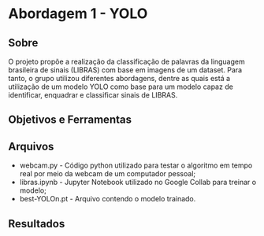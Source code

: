 # Abordagem 1 - YOLO

## Sobre

O projeto propõe a realização da classificação de palavras da linguagem brasileira de sinais (LIBRAS) com base em imagens de um dataset. Para tanto, o grupo utilizou diferentes abordagens, dentre as quais está a utilização de um modelo YOLO como base para um modelo capaz de identificar, enquadrar e classificar sinais de LIBRAS.

## Objetivos e Ferramentas

## Arquivos
- webcam.py - Código python utilizado para testar o algoritmo em tempo real por meio da webcam de um computador pessoal;
- libras.ipynb - Jupyter Notebook utilizado no Google Collab para treinar o modelo;
- best-YOLOn.pt - Arquivo contendo o modelo trainado.

## Resultados

